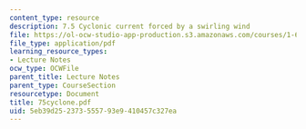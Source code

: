 ```yaml
---
content_type: resource
description: 7.5 Cyclonic current forced by a swirling wind
file: https://ol-ocw-studio-app-production.s3.amazonaws.com/courses/1-63-advanced-fluid-dynamics-of-the-environment-fall-2002/5eb39d252373555793e9410457c327ea_75cyclone.pdf
file_type: application/pdf
learning_resource_types:
- Lecture Notes
ocw_type: OCWFile
parent_title: Lecture Notes
parent_type: CourseSection
resourcetype: Document
title: 75cyclone.pdf
uid: 5eb39d25-2373-5557-93e9-410457c327ea
---
```

